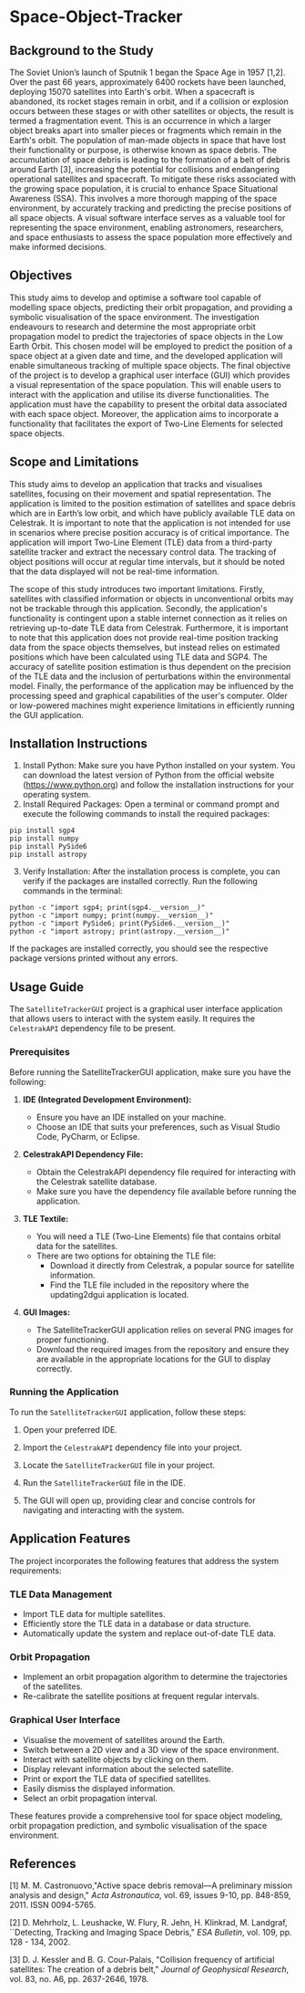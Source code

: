# Space-Object-Tracker

## Background to the Study
The Soviet Union’s launch of Sputnik 1 began the Space Age in 1957 [1,2]. Over the past 66 years, approximately 6400 rockets have been launched, deploying 15070 satellites into Earth's orbit. When a spacecraft is abandoned, its rocket stages remain in orbit, and if a collision or explosion occurs between these stages or with other satellites or objects, the result is termed a fragmentation event. This is an occurrence in which a larger object breaks apart into smaller pieces or fragments which remain in the Earth's orbit. The population of man-made objects in space that have lost their functionality or purpose, is otherwise known as space debris. The accumulation of space debris is leading to the formation of a belt of debris around Earth [3], increasing the potential for collisions and endangering operational satellites and spacecraft. To mitigate these risks associated with the growing space population, it is crucial to enhance Space Situational Awareness (SSA). This involves a more thorough mapping of the space environment, by accurately tracking and predicting the precise positions of all space objects. A visual software interface serves as a valuable tool for representing the space environment, enabling astronomers, researchers, and space enthusiasts to assess the space population more effectively and make informed decisions.

## Objectives
This study aims to develop and optimise a software tool capable of modelling space objects, predicting their orbit propagation, and providing a symbolic visualisation of the space environment. The investigation endeavours to research and determine the most appropriate orbit propagation model to predict the trajectories of space objects in the Low Earth Orbit.   This chosen model will be employed to predict the position of a space object at a given date and time, and the developed application will enable simultaneous tracking of multiple space objects. The final objective of the project is to develop a graphical user interface (GUI) which provides a visual representation of the space population. This will enable users to interact with the application and utilise its diverse functionalities. The application must have the capability to present the orbital data associated with each space object. Moreover, the application aims to incorporate a functionality that facilitates the export of Two-Line Elements for selected space objects.

## Scope and Limitations
This study aims to develop an application that tracks and visualises satellites, focusing on their movement and spatial representation. The application is limited to the position estimation of satellites and space debris which are in Earth’s low orbit, and which have publicly available TLE data on Celestrak. It is important to note that the application is not intended for use in scenarios where precise position accuracy is of critical importance. The application will import Two-Line Element (TLE) data from a third-party satellite tracker and extract the necessary control data. The tracking of object positions will occur at regular time intervals, but it should be noted that the data displayed will not be real-time information.

The scope of this study introduces two important limitations. Firstly, satellites with classified information or objects in unconventional orbits may not be trackable through this application. Secondly, the application's functionality is contingent upon a stable internet connection as it relies on retrieving up-to-date TLE data from Celestrak. Furthermore, it is important to note that this application does not provide real-time position tracking data from the space objects themselves, but instead relies on estimated positions which have been calculated using TLE data and SGP4. The accuracy of satellite position estimation is thus dependent on the precision of the TLE data and the inclusion of perturbations within the environmental model. Finally, the performance of the application may be influenced by the processing speed and graphical capabilities of the user's computer. Older or low-powered machines might experience limitations in efficiently running the GUI application.

## Installation Instructions
1. Install Python: Make sure you have Python installed on your system. You can download the latest version of Python from the official website (https://www.python.org) and follow the installation instructions for your operating system.
2. Install Required Packages: Open a terminal or command prompt and execute the following commands to install the required packages:

```
pip install sgp4
pip install numpy
pip install PySide6
pip install astropy
```
3. Verify Installation: After the installation process is complete, you can verify if the packages are installed correctly. Run the following commands in the terminal:

```
python -c "import sgp4; print(sgp4.__version__)"
python -c "import numpy; print(numpy.__version__)"
python -c "import PySide6; print(PySide6.__version__)"
python -c "import astropy; print(astropy.__version__)"
```

If the packages are installed correctly, you should see the respective package versions printed without any errors.
## Usage Guide
The `SatelliteTrackerGUI` project is a graphical user interface application that allows users to interact with the system easily. It requires the `CelestrakAPI` dependency file to be present.
### Prerequisites

Before running the SatelliteTrackerGUI application, make sure you have the following:

1. **IDE (Integrated Development Environment):**
   - Ensure you have an IDE installed on your machine.
   - Choose an IDE that suits your preferences, such as Visual Studio Code, PyCharm, or Eclipse.

2. **CelestrakAPI Dependency File:**
   - Obtain the CelestrakAPI dependency file required for interacting with the Celestrak satellite database.
   - Make sure you have the dependency file available before running the application.

3. **TLE Textile:**
   - You will need a TLE (Two-Line Elements) file that contains orbital data for the satellites.
   - There are two options for obtaining the TLE file:
     - Download it directly from Celestrak, a popular source for satellite information.
     - Find the TLE file included in the repository where the updating2dgui application is located.

4. **GUI Images:**
   - The SatelliteTrackerGUI application relies on several PNG images for proper functioning.
   - Download the required images from the repository and ensure they are available in the appropriate locations for the GUI to display correctly.


### Running the Application

To run the `SatelliteTrackerGUI` application, follow these steps:

1. Open your preferred IDE.

2. Import the `CelestrakAPI` dependency file into your project.

3. Locate the `SatelliteTrackerGUI` file in your project.

4. Run the `SatelliteTrackerGUI` file in the IDE.

5. The GUI will open up, providing clear and concise controls for navigating and interacting with the system.

## Application Features

The project incorporates the following features that address the system requirements:

### TLE Data Management

- Import TLE data for multiple satellites.
- Efficiently store the TLE data in a database or data structure.
- Automatically update the system and replace out-of-date TLE data.

### Orbit Propagation

- Implement an orbit propagation algorithm to determine the trajectories of the satellites.
- Re-calibrate the satellite positions at frequent regular intervals.

### Graphical User Interface

- Visualise the movement of satellites around the Earth.
- Switch between a 2D view and a 3D view of the space environment.
- Interact with satellite objects by clicking on them.
- Display relevant information about the selected satellite.
- Print or export the TLE data of specified satellites.
- Easily dismiss the displayed information.
- Select an orbit propagation interval.

These features provide a comprehensive tool for space object modeling, orbit propagation prediction, and symbolic visualisation of the space environment.

## References
[1] M. M. Castronuovo,"Active space debris removal—A preliminary mission analysis and design," *Acta Astronautica*, vol. 69, issues 9-10, pp. 848-859, 2011. ISSN 0094-5765. 

[2] D. Mehrholz, L. Leushacke, W. Flury, R. Jehn, H. Klinkrad, M. Landgraf, ``Detecting, Tracking and Imaging Space Debris," *ESA Bulletin*,  vol. 109, pp. 128 - 134, 2002.

[3] D. J. Kessler and B. G. Cour-Palais, "Collision frequency of artificial satellites: The creation of a debris belt," *Journal of Geophysical Research*, vol. 83, no. A6, pp. 2637-2646, 1978.


